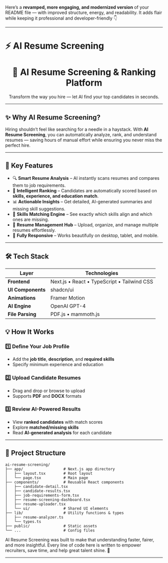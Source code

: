 Here’s a **revamped, more engaging, and modernized version** of your README file — with improved structure, energy, and readability. It adds flair while keeping it professional and developer-friendly 👇

---

# ⚡ AI Resume Screening

<div align="center">

<h1>🤖 AI Resume Screening & Ranking Platform</h1>
<p>Transform the way you hire — let AI find your top candidates in seconds.</p>

</div>

---

## ✨ Why AI Resume Screening?

Hiring shouldn’t feel like searching for a needle in a haystack.
With **AI Resume Screening**, you can automatically analyze, rank, and understand resumes — saving hours of manual effort while ensuring you never miss the perfect hire.

---

## 🚀 Key Features

* 🔍 **Smart Resume Analysis** – AI instantly scans resumes and compares them to job requirements.
* 🧠 **Intelligent Ranking** – Candidates are automatically scored based on **skills, experience, and education match**.
* 📊 **Actionable Insights** – Get detailed, AI-generated summaries and missing skill suggestions.
* 🎯 **Skills Matching Engine** – See exactly which skills align and which ones are missing.
* 📂 **Resume Management Hub** – Upload, organize, and manage multiple resumes effortlessly.
* 📱 **Fully Responsive** – Works beautifully on desktop, tablet, and mobile.

---

## 🛠️ Tech Stack

| Layer             | Technologies                                |
| ----------------- | ------------------------------------------- |
| **Frontend**      | Next.js • React • TypeScript • Tailwind CSS |
| **UI Components** | shadcn/ui                                   |
| **Animations**    | Framer Motion                               |
| **AI Engine**     | OpenAI GPT-4                                |
| **File Parsing**  | PDF.js • mammoth.js                         |




## 💡 How It Works

### 1️⃣ Define Your Job Profile

* Add the **job title**, **description**, and **required skills**
* Specify minimum experience and education

### 2️⃣ Upload Candidate Resumes

* Drag and drop or browse to upload
* Supports **PDF** and **DOCX** formats

### 3️⃣ Review AI-Powered Results

* View **ranked candidates** with match scores
* Explore **matched/missing skills**
* Read **AI-generated analysis** for each candidate

---

## 🧭 Project Structure

```plaintext
ai-resume-screening/
├── app/                  # Next.js app directory
│   ├── layout.tsx        # Root layout
│   └── page.tsx          # Main page
├── components/           # Reusable React components
│   ├── candidate-detail.tsx
│   ├── candidate-results.tsx
│   ├── job-requirements-form.tsx
│   ├── resume-screening-dashboard.tsx
│   ├── resume-uploader.tsx
│   └── ui/               # Shared UI elements
├── lib/                  # Utility functions & types
│   ├── resume-analyzer.ts
│   └── types.ts
├── public/               # Static assets
└── ...                   # Config files
```
AI Resume Screening was built to make that understanding faster, fairer, and more insightful.
Every line of code here is written to empower recruiters, save time, and help great talent shine. 🌟

---



